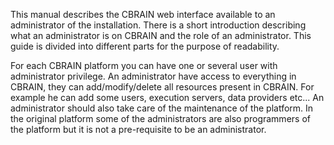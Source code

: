 This manual describes the CBRAIN web interface available to
an administrator of the installation. There is a short introduction describing
what an administrator is on CBRAIN and the role of an administrator.
This guide is divided into different parts for the purpose of readability.

For each CBRAIN platform you can have one or several user with administrator
privilege.
An administrator have access to everything in CBRAIN, they can
add/modify/delete all resources present in CBRAIN. For example he can add
some users, execution servers, data providers etc...
An administrator should also take care of the maintenance of the platform.
In the original platform some of the administrators are also programmers of
the platform but it is not a pre-requisite to be an administrator.


